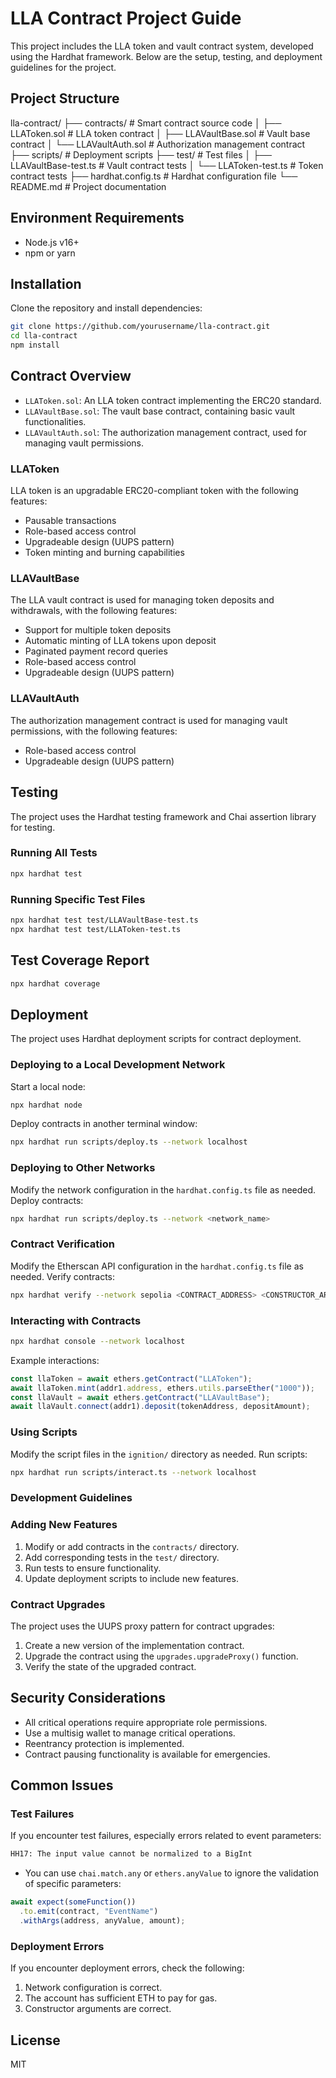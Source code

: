 # LLA Contract Project Guide

This project includes the LLA token and vault contract system, developed using the Hardhat framework. Below are the setup, testing, and deployment guidelines for the project.

## Project Structure

lla-contract/
├── contracts/                 # Smart contract source code
│   ├── LLAToken.sol           # LLA token contract
│   ├── LLAVaultBase.sol       # Vault base contract
│   └── LLAVaultAuth.sol       # Authorization management contract
├── scripts/                   # Deployment scripts
├── test/                      # Test files
│   ├── LLAVaultBase-test.ts   # Vault contract tests
│   └── LLAToken-test.ts       # Token contract tests
├── hardhat.config.ts          # Hardhat configuration file
└── README.md                  # Project documentation

## Environment Requirements

- Node.js v16+
- npm or yarn

## Installation

Clone the repository and install dependencies:

```bash
git clone https://github.com/yourusername/lla-contract.git 
cd lla-contract
npm install
```

## Contract Overview

- `LLAToken.sol`: An LLA token contract implementing the ERC20 standard.
- `LLAVaultBase.sol`: The vault base contract, containing basic vault functionalities.
- `LLAVaultAuth.sol`: The authorization management contract, used for managing vault permissions.

### LLAToken

LLA token is an upgradable ERC20-compliant token with the following features:

- Pausable transactions
- Role-based access control
- Upgradeable design (UUPS pattern)
- Token minting and burning capabilities

### LLAVaultBase

The LLA vault contract is used for managing token deposits and withdrawals, with the following features:

- Support for multiple token deposits
- Automatic minting of LLA tokens upon deposit
- Paginated payment record queries
- Role-based access control
- Upgradeable design (UUPS pattern)

### LLAVaultAuth

The authorization management contract is used for managing vault permissions, with the following features:

- Role-based access control
- Upgradeable design (UUPS pattern)

## Testing

The project uses the Hardhat testing framework and Chai assertion library for testing.

### Running All Tests

```bash
npx hardhat test
```

### Running Specific Test Files

```bash
npx hardhat test test/LLAVaultBase-test.ts
npx hardhat test test/LLAToken-test.ts
```

## Test Coverage Report

```bash
npx hardhat coverage
```

## Deployment

The project uses Hardhat deployment scripts for contract deployment.

### Deploying to a Local Development Network

Start a local node:

```bash
npx hardhat node
```

Deploy contracts in another terminal window:

```bash
npx hardhat run scripts/deploy.ts --network localhost
```

### Deploying to Other Networks

Modify the network configuration in the `hardhat.config.ts` file as needed.
Deploy contracts:

```bash
npx hardhat run scripts/deploy.ts --network <network_name>
```

### Contract Verification

Modify the Etherscan API configuration in the `hardhat.config.ts` file as needed.
Verify contracts:

```bash
npx hardhat verify --network sepolia <CONTRACT_ADDRESS> <CONSTRUCTOR_ARGS>
```

### Interacting with Contracts

```bash
npx hardhat console --network localhost
```

Example interactions:

```javascript
const llaToken = await ethers.getContract("LLAToken");
await llaToken.mint(addr1.address, ethers.utils.parseEther("1000"));
const llaVault = await ethers.getContract("LLAVaultBase");
await llaVault.connect(addr1).deposit(tokenAddress, depositAmount);
```

### Using Scripts

Modify the script files in the `ignition/` directory as needed.
Run scripts:

```bash
npx hardhat run scripts/interact.ts --network localhost
```

### Development Guidelines

### Adding New Features

1. Modify or add contracts in the `contracts/` directory.
2. Add corresponding tests in the `test/` directory.
3. Run tests to ensure functionality.
4. Update deployment scripts to include new features.

### Contract Upgrades

The project uses the UUPS proxy pattern for contract upgrades:

1. Create a new version of the implementation contract.
2. Upgrade the contract using the `upgrades.upgradeProxy()` function.
3. Verify the state of the upgraded contract.

## Security Considerations

- All critical operations require appropriate role permissions.
- Use a multisig wallet to manage critical operations.
- Reentrancy protection is implemented.
- Contract pausing functionality is available for emergencies.

## Common Issues

### Test Failures

If you encounter test failures, especially errors related to event parameters:

```bash
HH17: The input value cannot be normalized to a BigInt
```

- You can use `chai.match.any` or `ethers.anyValue` to ignore the validation of specific parameters:

```typescript
await expect(someFunction())
  .to.emit(contract, "EventName")
  .withArgs(address, anyValue, amount);
```

### Deployment Errors

If you encounter deployment errors, check the following:

1. Network configuration is correct.
2. The account has sufficient ETH to pay for gas.
3. Constructor arguments are correct.

## License

MIT